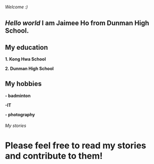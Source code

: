 ###### Welcome :)
## **_Hello world_ I am Jaimee Ho from Dunman High School.**
## **My education**
**1. Kong Hwa School**

**2. Dunman High School**

## **My hobbies**
**- badminton**

**-IT**

**- photography**

###### My stories
# **Please feel free to read my stories and contribute to them!**

